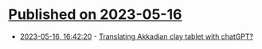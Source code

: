 # [Published on 2023-05-16](index.md)

* [2023-05-16, 16:42:20](https://lobste.rs/s/epmfud/translating_akkadian_clay_tablet_with) - [Translating Akkadian clay tablet with chatGPT?](http://www.janromme.com/2023/05/ChaptGPT-transaltion-of-Akkadian-texts.html)
